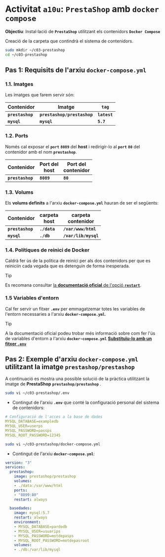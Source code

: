 <!-- https://josejuansanchez.org/iaw/practica-prestashop-docker/index.html -->

# Activitat **```a10u```**: **```PrestaShop```** amb **```docker compose```**

**Objectiu**: Instal·lació de **```PrestaShop```** utilitzant els contenidors **```Docker Compose```**

Creació de la carpeta que contindrà el sistema de contenidors.

```bash
sudo mkdir ~/c03-prestashop
cd ~/c03-prestashop
```

## **Pas 1**: Requisits de l'arxiu **```docker-compose.yml```**

### **1.1.** Imatges

Les imatges que farem servir són:

|Contenidor|Imatge|**```tag```**|
|---|---|---|
|**```prestashop```**|**```prestashop/prestashop```**|**```latest```**|
|**```mysql```**|**```mysql```**|**```5.7```**|

### **1.2.** Ports

Només cal exposar el **```port```** **```8089```** del **host** i redirigir-lo al **```port```** **```80```** del contenidor amb el nom **```prestashop```**.

|Contenidor|Port del<br>host|Port del<br>contenidor|
|---|---|---|
|**```prestashop```**|**```8089```**|**```80```**|

### **1.3.** Volums

Els **volums definits** a l'arxiu **```docker-compose.yml```** hauran de ser el següents:

|Contenidor|carpeta<br>host|carpeta<br>contenidor|
|---|---|---|
|**```prestashop```**|**```./data```**|**```/var/www/html```**|
|**```mysql```**|**```./db```**|**```/var/lib/mysql```**|

### **1.4.** Polítiques de reinici de Docker

Caldrà fer ùs de la política de reinici per als dos contenidors per que es reiniciin cada vegada que es detenguin de forma inesperada.

> [!TIP]
> Es recomana consultar [la **documentació oficial** de l'opció **```restart```**](https://docs.docker.com/compose/compose-file/compose-file-v3/#restart).

### **1.5** Variables d'entorn

Cal fer servir un fitxer **```.env```** per emmagatzemar totes les variables de l'entorn necessaries a l'arxiu **```docker-compose.yml```**.

> [!TIP]
> A la documentació oficial podeu trobar més informació sobre com fer l'ús de variables d'entorn a l'arxiu **```docker-compose.yml```** [**Substituïu-lo amb un fitxer ```.env```**](https://docs.docker.com/compose/environment-variables/set-environment-variables/#compose-file)

<!-- ### **1.4**  Ordre en el que s'inicien els **serveis**

Cal indicar l'ordre en el que s'ha d'iniciar els serveis amb l'opció **```depends_on```**.

> [!TIP]
> Se recomana la lectura de l'article [**Controla l'ordre d'inici i apagat a ```compose```** - Control startup and shutdown order in Compose](https://docs.docker.com/compose/startup-order/)

Per garantir que el servei de **```MySQL```** està llest per acceptar connexions, haurà d'utilitzar l'opció **```healthcheck```** de l'arxiu **```docker-compose.yml```**. 

> [!TIP]
> Es recomana la lectura de l'article [**```healthcheck```** - Compose file version 3 reference][https://docs.docker.com/compose/compose-file/compose-file-v3/#healthcheck].-->

## **Pas 2**: Exemple d'arxiu **```docker-compose.yml```** utilitzant la imatge **```prestashop/prestashop```**

A continuació es mostra una possible solució de la pràctica utilitzant la imatge de **PrestaShop** **```prestashop/prestashop```** .

```bash
sudo vi ~/c03-prestashop/.env
```

* Contingut de l'arxiu **```.env```** que conté la configuració personal del sistema de contenidors:

```yml
# Configuració de l'acces a la base de dades
MYSQL_DATABASE=exampledb
MYSQL_USER=userps
MYSQL_PASSWORD=passps
MYSQL_ROOT_PASSWORD=12345
```

```bash
sudo vi ~/c03-prestashop/docker-compose.yml
```

* Contingut de l'arxiu **```docker-compose.yml```**:

```yml
version: "3"
services:
  prestashop:
    image: prestashop/prestashop
    volumes:
    - ./data:/var/www/html
    ports:
    - "8099:80"
    restart: always

  basedades:
    image: mysql:5.7
    restart: always
    environment:
    - MYSQL_DATABASE=pardodb
    - MYSQL_USER=usuarips
    - MYSQL_PASSWORD=motdepasps
    - MYSQL_ROOT_PASSWORD=motdepasroot
    volumes:
    - ./db:/var/lib/mysql
```


